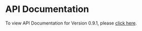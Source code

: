 # API Documentation
To view API Documentation for Version 0.9.1, please [click here](https://rawgit.com/appson/identity-public/master/v0.9.1/APISpecification/content/index.htm).
